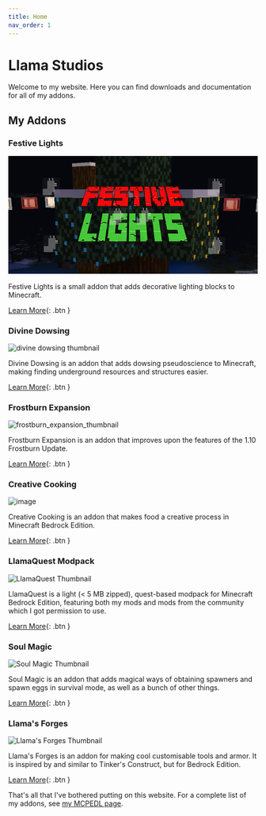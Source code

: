 ```yaml
---
title: Home
nav_order: 1
---
```


# Llama Studios
Welcome to my website. Here you can find downloads and documentation for all of my addons.

## My Addons
### Festive Lights
![Festive lights thumbnail](/images/festive-lights/thumb_branded.png)

Festive Lights is a small addon that adds decorative lighting blocks to Minecraft.

[Learn More](/festive-lights.html){: .btn }

### Divine Dowsing
![divine dowsing thumbnail](https://user-images.githubusercontent.com/31634240/132233236-051552de-7118-470e-9a27-3fceae87dbf3.png)

Divine Dowsing is an addon that adds dowsing pseudoscience to Minecraft, making finding underground resources and structures easier.

[Learn More](/divine-dowsing.html){: .btn }

### Frostburn Expansion
![frostburn_expansion_thumbnail](https://user-images.githubusercontent.com/31634240/127752077-ae805dac-546b-40ca-a269-dbc7b65d885d.png)

Frostburn Expansion is an addon that improves upon the features of the 1.10 Frostburn Update.

[Learn More](/frostburn-expansion.html){: .btn }

### Creative Cooking
![image](https://user-images.githubusercontent.com/31634240/125353109-21352b00-e330-11eb-809f-398f975cee83.png)

Creative Cooking is an addon that makes food a creative process in Minecraft Bedrock Edition.

[Learn More](/creative-cooking.html){: .btn }

### LlamaQuest Modpack
![LlamaQuest Thumbnail](https://user-images.githubusercontent.com/31634240/115959601-f37fd900-a4da-11eb-9213-4ee456546a5e.jpg)

LlamaQuest is a light (< 5 MB zipped), quest-based modpack for Minecraft Bedrock Edition, featuring both my mods and mods from the community which I got permission to use.

[Learn More](/llamaquest.html){: .btn }

### Soul Magic
![Soul Magic Thumbnail](https://user-images.githubusercontent.com/31634240/132073704-e04f2677-8cb2-43b8-b716-2006fb7632ab.png)

Soul Magic is an addon that adds magical ways of obtaining spawners and spawn eggs in survival mode, as well as a bunch of other things.

[Learn More](/soul-magic.html){: .btn }

### Llama's Forges
![Llama's Forges Thumbnail](https://mcpedl.com/wp-content/uploads/2021/03/llamas-forges_1-520x245.png)

Llama's Forges is an addon for making cool customisable tools and armor. It is inspired by and similar to Tinker's Construct, but for Bedrock Edition.

[Learn More](/llamas-forges.html){: .btn }

That's all that I've bothered putting on this website. For a complete list of my addons, see [my MCPEDL page](https://mcpedl.com/user/kyleplo/).
